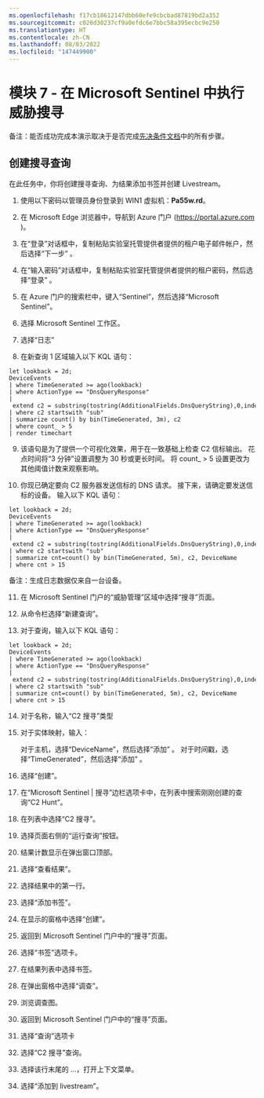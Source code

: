 ```yaml
---
ms.openlocfilehash: f17cb18612147dbb60efe9cbcbad87819bd2a352
ms.sourcegitcommit: c026d30237cf9a0efdc6e7bbc58a395ecbc9e250
ms.translationtype: HT
ms.contentlocale: zh-CN
ms.lasthandoff: 08/03/2022
ms.locfileid: "147449900"
---
```

# <a name="module-7---threat-hunting-in-microsoft-sentinel"></a>模块 7 - 在 Microsoft Sentinel 中执行威胁搜寻

备注：能否成功完成本演示取决于是否完成[先决条件文档](00-prerequisites.md)中的所有步骤。 

## <a name="create-a-hunting-query"></a>创建搜寻查询

在此任务中，你将创建搜寻查询、为结果添加书签并创建 Livestream。

1. 使用以下密码以管理员身份登录到 WIN1 虚拟机：**Pa55w.rd**。  

2. 在 Microsoft Edge 浏览器中，导航到 Azure 门户 (https://portal.azure.com )。

3. 在“登录”对话框中，复制粘贴实验室托管提供者提供的租户电子邮件帐户，然后选择“下一步”  。

4. 在“输入密码”对话框中，复制粘贴实验室托管提供者提供的租户密码，然后选择“登录”  。

5. 在 Azure 门户的搜索栏中，键入“Sentinel”，然后选择“Microsoft Sentinel”。

6. 选择 Microsoft Sentinel 工作区。

7. 选择“日志” 

8. 在新查询 1 区域输入以下 KQL 语句：

```KQL
let lookback = 2d;
DeviceEvents
| where TimeGenerated >= ago(lookback) 
| where ActionType == "DnsQueryResponse"
| extend c2 = substring(tostring(AdditionalFields.DnsQueryString),0,indexof(tostring(AdditionalFields.DnsQueryString),"."))
| where c2 startswith "sub"
| summarize count() by bin(TimeGenerated, 3m), c2
| where count_ > 5
| render timechart 
```

9. 该语句是为了提供一个可视化效果，用于在一致基础上检查 C2 信标输出。  花点时间将“3 分钟”设置调整为 30 秒或更长时间。  将 count_ > 5 设置更改为其他阈值计数来观察影响。

10. 你现已确定要向 C2 服务器发送信标的 DNS 请求。  接下来，请确定要发送信标的设备。  输入以下 KQL 语句：

```KQL
let lookback = 2d;
DeviceEvents
| where TimeGenerated >= ago(lookback) 
| where ActionType == "DnsQueryResponse"
| extend c2 = substring(tostring(AdditionalFields.DnsQueryString),0,indexof(tostring(AdditionalFields.DnsQueryString),"."))
| where c2 startswith "sub"
| summarize cnt=count() by bin(TimeGenerated, 5m), c2, DeviceName
| where cnt > 15
```

备注：生成日志数据仅来自一台设备。

11. 在 Microsoft Sentinel 门户的“威胁管理”区域中选择“搜寻”页面。

12. 从命令栏选择“新建查询”。

13. 对于查询，输入以下 KQL 语句：

```KQL
let lookback = 2d;
DeviceEvents
| where TimeGenerated >= ago(lookback) 
| where ActionType == "DnsQueryResponse"
| extend c2 = substring(tostring(AdditionalFields.DnsQueryString),0,indexof(tostring(AdditionalFields.DnsQueryString),"."))
| where c2 startswith "sub"
| summarize cnt=count() by bin(TimeGenerated, 5m), c2, DeviceName
| where cnt > 15
```

14. 对于名称，输入“C2 搜寻”类型

15. 对于实体映射，输入：

    对于主机，选择“DeviceName”，然后选择“添加” 。
    对于时间戳，选择“TimeGenerated”，然后选择“添加” 。

16. 选择“创建”。

17. 在“Microsoft Sentinel | 搜寻”边栏选项卡中，在列表中搜索刚刚创建的查询“C2 Hunt”。

18. 在列表中选择“C2 搜寻”。

19.  选择页面右侧的“运行查询”按钮。

20. 结果计数显示在弹出窗口顶部。

21. 选择“查看结果”。

22. 选择结果中的第一行。 

23. 选择“添加书签”。

24. 在显示的窗格中选择“创建”。

25. 返回到 Microsoft Sentinel 门户中的“搜寻”页面。

26. 选择“书签”选项卡。

27. 在结果列表中选择书签。

28. 在弹出窗格中选择“调查”。

29. 浏览调查图。

30. 返回到 Microsoft Sentinel 门户中的“搜寻”页面。

31. 选择“查询”选项卡

32. 选择“C2 搜寻”查询。

33. 选择该行末尾的 ...，打开上下文菜单。

34. 选择“添加到 livestream”。